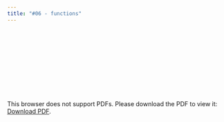 ```yaml
---
title: "#06 - functions"
---
```


<object data="/episode06.pdf" type="application/pdf" width="700px" height="700px">
    <embed src="/episode06.pdf">
        <p>This browser does not support PDFs. Please download the PDF to view it: <a href="/episode06.pdf">Download PDF</a>.</p>
    </embed>
</object>
